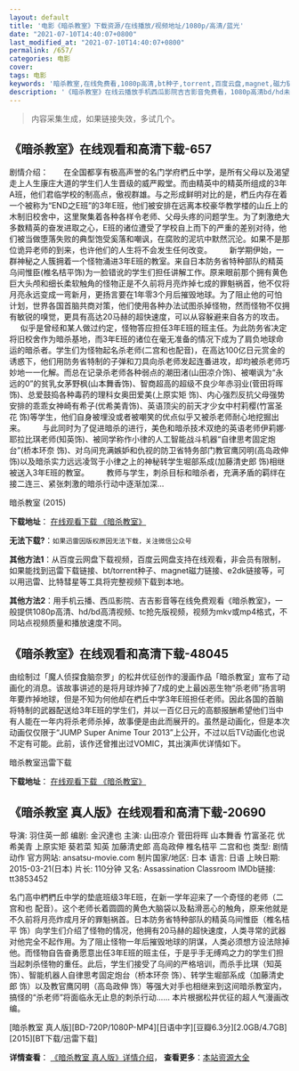 ```yaml
---
layout: default
title: '电影《暗杀教室》下载资源/在线播放/视频地址/1080p/高清/蓝光'
date: "2021-07-10T14:40:07+0800"
last_modified_at: "2021-07-10T14:40:07+0800"
permalink: /657/
categories: 电影
cover:
tags: 电影
keywords: '暗杀教室,在线免费看,1080p高清,bt种子,torrent,百度云盘,magnet,磁力链,迅雷下载资源'
description: '《暗杀教室》在线云播放手机西瓜影院吉吉影音免费看，1080p高清bd/hd未删减完整版和tc抢先枪版，mkv/mp4格式，附带bt/torrent种子、magnet/磁力链、百度云盘、网盘资源迅雷下载链接'
---
```


>内容采集生成，如果链接失效，多试几个。


## 《暗杀教室》在线观看和高清下载-657

剧情介绍：       在全国都享有极高声誉的名门学府椚丘中学，是所有父母以及渴望走上人生康庄大道的学生们人生晋级的威严殿堂。而由精英中的精英所组成的3年A班，他们君临学校的制高点，傲视群雄。与之形成鲜明对比的是，椚丘内存在着一个被称为“END之E班”的3年E班，他们被安排在远离本校豪华教学楼的山丘上的木制旧校舍中，这里聚集着各种各样令老师、父母头疼的问题学生。为了刺激绝大多数精英的奋发进取之心，E班的诸位遭受了学校自上而下的严重的差别对待，他们被当做堕落失败的典型饱受奚落和嘲讽，在腐败的泥坑中默然沉沦。如果不是那位诡异老师的到来，也许他们的人生将不会发生任何改变。          新学期伊始，一群神秘之人簇拥着一个怪物涌进3年E班的教室。来自日本防务省特种部队的精英乌间惟臣(椎名桔平饰)为一脸错讹的学生们担任讲解工作。原来眼前那个拥有黄色巨大头颅和细长柔软触角的怪物正是不久前将月亮炸掉七成的罪魁祸首，他不仅将月亮永远变成一弯新月，更扬言要在1年零3个月后摧毁地球。为了阻止他的可怕计划，世界各国首脑共商对策，他们使用各种办法试图杀掉怪物，然而怪物不仅拥有敏锐的嗅觉，更具有高达20马赫的超快速度，可以从容躲避来自各方的攻击。          似乎是曾经和某人做过约定，怪物答应担任3年E班的班主任。为此防务省决定将旧校舍作为暗杀基地，而3年E班的诸位在毫无准备的情况下成为了肩负地球命运的暗杀者。学生们为怪物起名杀老师(二宫和也配音)，在高达100亿日元赏金的诱惑下，他们用防务省特制的子弹和刀具向杀老师发起连番进攻，却均被杀老师巧妙地一一化解。而总在记录杀老师各种弱点的潮田渚(山田凉介饰)、被嘲讽为“永远的0”的贫乳女茅野枫(山本舞香饰)、智商超高的超级不良少年赤羽业(菅田将晖 饰)、总爱鼓捣各种毒药的理科女奥田爱美(上原实矩 饰)、内心强烈反抗父母强势安排的乖乖女神崎有希子(优希美青饰)、英语顶尖的前天才少女中村莉樱(竹富圣花 饰)等学生，他们自身被埋没或者被嘲笑的优点似乎又被杀老师耐心地挖掘出来。          与此同时为了促进暗杀的进行，美色和暗杀技术双绝的英语老师伊莉娜·耶拉比琪老师(知英饰)、被同学称作小律的人工智能战斗机器“自律思考固定炮台”(桥本环奈 饰)、对乌间充满嫉妒和仇视的防卫省特务部门教官鹰冈明(高岛政伸饰)以及暗杀实力远远凌驾于小律之上的神秘转学生堀部系成(加藤清史郎 饰)相继被送入3年E班的教室。          教师与学生，刺杀目标和暗杀者，充满矛盾的羁绊在接二连三、紧张刺激的暗杀行动中逐渐加深…


暗杀教室 (2015)

**下载地址**： [在线观看下载 《暗杀教室》](https://www.btbtdy.me/btdy/dy763.html) 


**无法下载?**：`如果迅雷因版权原因无法下载，关注微信公众号 `

**其他方法1**：从百度云网盘下载视频，百度云网盘支持在线观看，非会员有限制，如果能找到迅雷下载链接、bt/torrent种子、magnet磁力链接、e2dk链接等，可以用迅雷、比特彗星等工具将完整视频下载到本地。

**其他方法2**：用手机云播、西瓜影院、吉吉影音等在线免费观看《暗杀教室》，一般提供1080p高清、hd/bd高清视频、tc抢先版视频，视频为mkv或mp4格式，不同站点视频质量和播放速度不同。


## 《暗杀教室》在线观看和高清下载-48045

由绘制过「魔人侦探食脑奈罗」的松井优征创作的漫画作品「暗杀教室」宣布了动画化的消息。该故事讲述的是将月球炸掉了7成的史上最凶恶生物“杀老师”扬言明年要炸掉地球，但是不知为何他却在椚丘中学3年E班担任老师。因此各国的首脑将特制的武器配送给3年E班的学生们，并以一百亿日元的高额报酬希望他们当中有人能在一年内将杀老师杀掉，故事便是由此而展开的。虽然是动画化，但是本次动画仅仅限于“JUMP Super Anime Tour 2013”上公开，不过以后TV动画化也说不定有可能。此前，该作还曾推出过VOMIC，其出演声优详情如下。</p>


暗杀教室迅雷下载

**下载地址**： [在线观看下载 《暗杀教室》](https://www.993dy.com//vod-detail-id-5599.html) 


## 《暗杀教室 真人版》在线观看和高清下载-20690

导演: 羽住英一郎 编剧: 金沢達也 主演: 山田凉介 菅田将晖 山本舞香 竹富圣花 优希美青 上原实矩 葵若菜 知英 加藤清史郎 高岛政伸 椎名桔平 二宫和也 类型: 剧情 动作 官方网站: ansatsu-movie.com 制片国家/地区: 日本 语言: 日语 上映日期: 2015-03-21(日本) 片长: 110分钟 又名: Assassination Classroom IMDb链接: tt3853452

名门高中椚椚丘中学的垫底班级3年E班，在新一学年迎来了一个奇怪的老师（二宫和也 配音）。这个老师长着圆圆的黄色大脑袋以及黏滑恶心的触角，原来他就是不久前将月亮炸成月牙的罪魁祸首。日本防务省特种部队的精英乌间惟臣（椎名桔平 饰）向学生们介绍了怪物的情况，他拥有20马赫的超快速度，人类寻常的武器对他完全不起作用。为了阻止怪物一年后摧毁地球的阴谋，人类必须想方设法除掉他。而怪物自告奋勇愿意出任3年E班的班主任，于是乎手无缚鸡之力的学生们担当起刺杀怪物的重任。此后，学生们接受了乌间的严格培训，而杀手比琪（知英 饰）、智能机器人自律思考固定炮台（桥本环奈 饰）、转学生堀部系成（加藤清史郎 饰）以及教官鹰冈明（高岛政伸 饰）等强大对手也相继来到这间暗杀教室内，搞怪的“杀老师”将面临永无止息的刺杀行动…… 本片根据松井优征的超人气漫画改编。


[暗杀教室 真人版][BD-720P/1080P-MP4][日语中字][豆瓣6.3分][2.0GB/4.7GB][2015][BT下载/迅雷下载]

**详情查看**： [《暗杀教室 真人版》详情介绍](/movie/20690/)， **查看更多**：[本站资源大全](/movie/t/all/)

